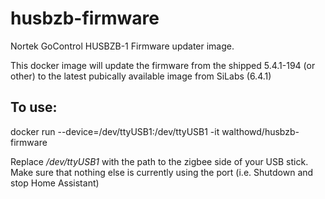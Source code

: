 # husbzb-firmware
Nortek GoControl HUSBZB-1 Firmware updater image. 

This docker image will update the firmware from the shipped 5.4.1-194 (or other) to the latest pubically available image from SiLabs (6.4.1)

## To use:
docker run --device=/dev/ttyUSB1:/dev/ttyUSB1 -it walthowd/husbzb-firmware 

Replace */dev/ttyUSB1* with the path to the zigbee side of your USB stick. Make sure that nothing else is currently using the port (i.e. Shutdown and stop Home Assistant)
